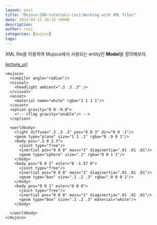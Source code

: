```yaml
---
layout: post
title: "Mujoco-200-tutorials-Lec1:Working with XML files"
date: 2024-04-15 18:15 +0900
description:
author: rosi
categories: [mujoco]
tags:
---
```


XML file을 이용하여 Mujoco에서 사용되는 entity인 **Model**을 정의해보자.

[lecture_url](https://www.youtube.com/watch?v=j1nCeqtfySQ&list=PLc7bpbeTIk758Ad3fkSywdxHWpBh9PM0G&index=6)

```
<mujoco>
  <compiler angle="radian"/>
  <visual>
    <headlight ambient=".3 .3 .3" />
  </visual>
  <asset>
	<material name="white" rgba="1 1 1 1"/>
  </asset>
  <option gravity="0 0 -9.8">
    <!-- <flag gravity="enable"/> -->
  </option>

  <worldbody>
    <light diffuse=".3 .3 .3" pos="0 0 3" dir="0 0 -1"/>
    <geom type="plane" size="1 1 .1" rgba="0 .9 0 1"/>
	<body pos=".2 0 2.3">
      <joint type="free"/>
	  <inertial pos="0 0 0" mass="1" diaginertia=".01 .01 .01"/>
      <geom type="sphere" size=".1" rgba="0 0 1 1"/>
    </body>
	<body pos="0 0 2" euler="0 -1.57 0">
      <joint type="free"/>
	  <inertial pos="0 0 0" mass="1" diaginertia=".01 .01 .01"/>
      <geom type="box" size=".1 .2 .3" rgba=".9 0 0 1"/>
    </body>
    <body pos="0 0 1" euler="0 0 0">
      <joint type="free"/>
	  <inertial pos="0 0 0" mass="1" diaginertia=".01 .01 .01"/>
	  <geom type="box" size=".1 .2 .3" material="white"/>
    </body>

  </worldbody>
</mujoco>
```
